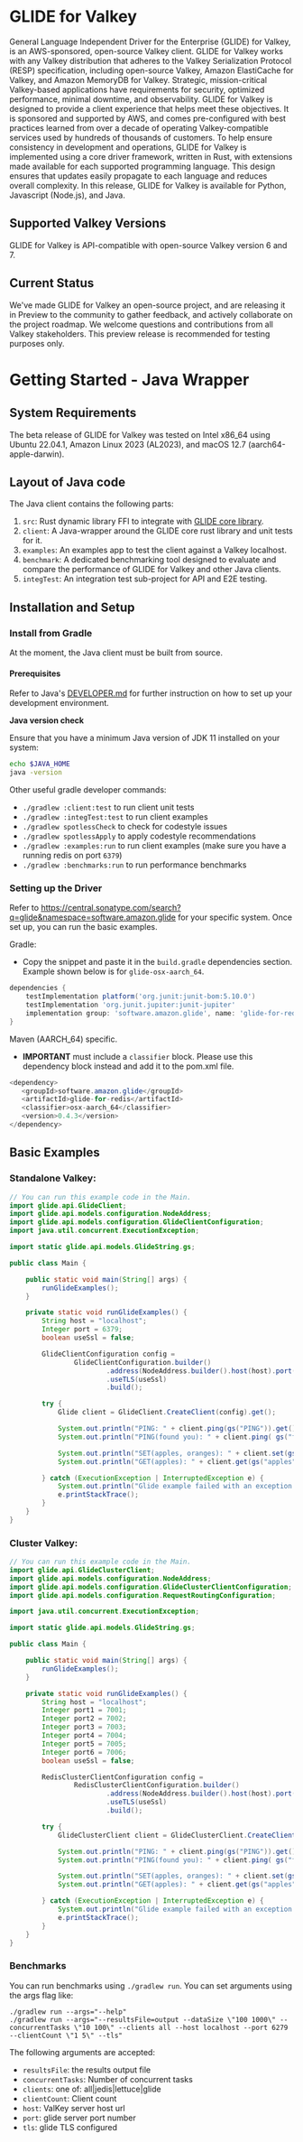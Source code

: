 # GLIDE for Valkey

General Language Independent Driver for the Enterprise (GLIDE) for Valkey, is an AWS-sponsored, open-source Valkey client. GLIDE for Valkey works with any Valkey distribution that adheres to the Valkey Serialization
Protocol (RESP) specification, including open-source Valkey, Amazon ElastiCache for Valkey, and Amazon MemoryDB for Valkey.
Strategic, mission-critical Valkey-based applications have requirements for security, optimized performance, minimal downtime, and observability. GLIDE for Valkey is designed to provide a client experience that helps meet these objectives.
It is sponsored and supported by AWS, and comes pre-configured with best practices learned from over a decade of operating Valkey-compatible services used by hundreds of thousands of customers.
To help ensure consistency in development and operations, GLIDE for Valkey is implemented using a core driver framework, written in Rust, with extensions made available for each supported programming language. This design ensures that updates easily propagate to each language and reduces overall complexity.
In this release, GLIDE for Valkey is available for Python, Javascript (Node.js), and Java.

## Supported Valkey Versions

GLIDE for Valkey is API-compatible with open-source Valkey version 6 and 7.

## Current Status

We've made GLIDE for Valkey an open-source project, and are releasing it in Preview to the community to gather feedback, and actively collaborate on the project roadmap. We welcome questions and contributions from all Valkey stakeholders.
This preview release is recommended for testing purposes only.

# Getting Started - Java Wrapper

## System Requirements

The beta release of GLIDE for Valkey was tested on Intel x86_64 using Ubuntu 22.04.1, Amazon Linux 2023 (AL2023), and macOS 12.7 (aarch64-apple-darwin).

## Layout of Java code
The Java client contains the following parts:

1. `src`: Rust dynamic library FFI to integrate with [GLIDE core library](../glide-core/README.md).
2. `client`: A Java-wrapper around the GLIDE core rust library and unit tests for it.
3. `examples`: An examples app to test the client against a Valkey localhost.
4. `benchmark`: A dedicated benchmarking tool designed to evaluate and compare the performance of GLIDE for Valkey and other Java clients.
5. `integTest`: An integration test sub-project for API and E2E testing.

## Installation and Setup

### Install from Gradle

At the moment, the Java client must be built from source.

#### Prerequisites

Refer to Java's [DEVELOPER.md](./DEVELOPER.md) for further instruction on how to set up your development environment.

**Java version check**

Ensure that you have a minimum Java version of JDK 11 installed on your system:

```bash
echo $JAVA_HOME
java -version
```

Other useful gradle developer commands:
* `./gradlew :client:test` to run client unit tests
* `./gradlew :integTest:test` to run client examples
* `./gradlew spotlessCheck` to check for codestyle issues
* `./gradlew spotlessApply` to apply codestyle recommendations
* `./gradlew :examples:run` to run client examples (make sure you have a running redis on port `6379`)
* `./gradlew :benchmarks:run` to run performance benchmarks


### Setting up the Driver

Refer to https://central.sonatype.com/search?q=glide&namespace=software.amazon.glide for your specific system.
Once set up, you can run the basic examples.

Gradle:
- Copy the snippet and paste it in the `build.gradle` dependencies section.
Example shown below is for `glide-osx-aarch_64`.
```groovy
dependencies {
    testImplementation platform('org.junit:junit-bom:5.10.0')
    testImplementation 'org.junit.jupiter:junit-jupiter'
    implementation group: 'software.amazon.glide', name: 'glide-for-redis', version: '0.4.3'
}
```

Maven (AARCH_64) specific.
- **IMPORTANT** must include a `classifier` block. Please use this dependency block instead and add it to the pom.xml file.
```java
<dependency>
   <groupId>software.amazon.glide</groupId>
   <artifactId>glide-for-redis</artifactId>
   <classifier>osx-aarch_64</classifier>
   <version>0.4.3</version>
</dependency>
```

## Basic Examples

### Standalone Valkey:

```java
// You can run this example code in the Main.
import glide.api.GlideClient;
import glide.api.models.configuration.NodeAddress;
import glide.api.models.configuration.GlideClientConfiguration;
import java.util.concurrent.ExecutionException;

import static glide.api.models.GlideString.gs;

public class Main {

    public static void main(String[] args) {
        runGlideExamples();
    }

    private static void runGlideExamples() {
        String host = "localhost";
        Integer port = 6379;
        boolean useSsl = false;

        GlideClientConfiguration config =
                GlideClientConfiguration.builder()
                        .address(NodeAddress.builder().host(host).port(port).build())
                        .useTLS(useSsl)
                        .build();

        try {
            Glide client = GlideClient.CreateClient(config).get();

            System.out.println("PING: " + client.ping(gs("PING")).get());
            System.out.println("PING(found you): " + client.ping( gs("found you")).get());

            System.out.println("SET(apples, oranges): " + client.set(gs("apples"), gs("oranges")).get());
            System.out.println("GET(apples): " + client.get(gs("apples")).get());

        } catch (ExecutionException | InterruptedException e) {
            System.out.println("Glide example failed with an exception: ");
            e.printStackTrace();
        }
    }
}
```

### Cluster Valkey:
```java
// You can run this example code in the Main.
import glide.api.GlideClusterClient;
import glide.api.models.configuration.NodeAddress;
import glide.api.models.configuration.GlideClusterClientConfiguration;
import glide.api.models.configuration.RequestRoutingConfiguration;

import java.util.concurrent.ExecutionException;

import static glide.api.models.GlideString.gs;

public class Main {

    public static void main(String[] args) {
        runGlideExamples();
    }

    private static void runGlideExamples() {
        String host = "localhost";
        Integer port1 = 7001;
        Integer port2 = 7002;
        Integer port3 = 7003;
        Integer port4 = 7004;
        Integer port5 = 7005;
        Integer port6 = 7006;
        boolean useSsl = false;

        RedisClusterClientConfiguration config =
                RedisClusterClientConfiguration.builder()
                        .address(NodeAddress.builder().host(host).port(port1).port(port2).port(port3).port(port4).port(port5).port(port6).build())
                        .useTLS(useSsl)
                        .build();

        try {
            GlideClusterClient client = GlideClusterClient.CreateClient(config).get();

            System.out.println("PING: " + client.ping(gs("PING")).get());
            System.out.println("PING(found you): " + client.ping( gs("found you")).get());

            System.out.println("SET(apples, oranges): " + client.set(gs("apples"), gs("oranges")).get());
            System.out.println("GET(apples): " + client.get(gs("apples")).get());

        } catch (ExecutionException | InterruptedException e) {
            System.out.println("Glide example failed with an exception: ");
            e.printStackTrace();
        }
    }
}
```

### Benchmarks

You can run benchmarks using `./gradlew run`. You can set arguments using the args flag like:

```shell
./gradlew run --args="--help"
./gradlew run --args="--resultsFile=output --dataSize \"100 1000\" --concurrentTasks \"10 100\" --clients all --host localhost --port 6279 --clientCount \"1 5\" --tls"
```

The following arguments are accepted:
* `resultsFile`: the results output file
* `concurrentTasks`: Number of concurrent tasks
* `clients`: one of: all|jedis|lettuce|glide
* `clientCount`: Client count
* `host`: ValKey server host url
* `port`: glide server port number
* `tls`: glide TLS configured
